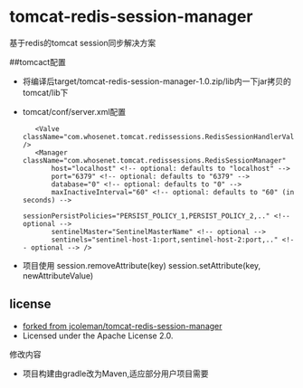 tomcat-redis-session-manager
============================

基于redis的tomcat session同步解决方案


##tomcact配置

* 将编译后target/tomcat-redis-session-manager-1.0.zip/lib内一下jar拷贝的tomcat/lib下

* tomcat/conf/server.xml配置

         <Valve className="com.whosenet.tomcat.redissessions.RedisSessionHandlerValve" />
         <Manager className="com.whosenet.tomcat.redissessions.RedisSessionManager"
             host="localhost" <!-- optional: defaults to "localhost" -->
             port="6379" <!-- optional: defaults to "6379" -->
             database="0" <!-- optional: defaults to "0" -->
             maxInactiveInterval="60" <!-- optional: defaults to "60" (in seconds) -->
             sessionPersistPolicies="PERSIST_POLICY_1,PERSIST_POLICY_2,.." <!-- optional -->
             sentinelMaster="SentinelMasterName" <!-- optional -->
             sentinels="sentinel-host-1:port,sentinel-host-2:port,.." <!-- optional --> />

* 项目使用
     session.removeAttribute(key)
     session.setAttribute(key, newAttributeValue)

## license
* [forked from jcoleman/tomcat-redis-session-manager](http://github.com/jcoleman/tomcat-redis-session-manager)
* Licensed under the Apache License 2.0.

修改内容
* 项目构建由gradle改为Maven,适应部分用户项目需要


